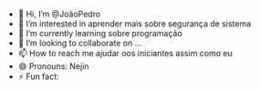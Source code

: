 - 👋 Hi, I’m @JoãoPedro
- 👀 I’m interested in aprender mais sobre segurança de sistema
- 🌱 I’m currently learning sobre programação
- 💞️ I’m looking to collaborate on ...
- 📫 How to reach me ajudar oos iniciantes assim como eu
- 😄 Pronouns: Nejin
- ⚡ Fun fact: 

<!---
joaomba/joaomba is a ✨ special ✨ repository because its `README.md` (this file) appears on your GitHub profile.
You can click the Preview link to take a look at your changes.
--->
